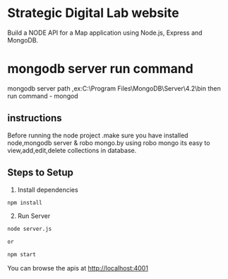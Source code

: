 # Strategic Digital Lab website

Build a NODE API for a  Map application using Node.js, Express and MongoDB.

# mongodb server run command
mongodb server path ,ex:C:\Program Files\MongoDB\Server\4.2\bin
then run command     -  mongod

## instructions

Before running the node project .make sure you have installed node,mongodb server & robo mongo.by using robo mongo its easy to view,add,edit,delete collections in database.

## Steps to Setup


1. Install dependencies

```bash
npm install
```

2. Run Server

```bash
node server.js

or 

npm start 
```

You can browse the apis at <http://localhost:4001>



